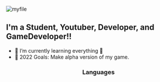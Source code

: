 ![myfile](https://raw.githubusercontent.com/Tigryla/Tigryla/main/profile.gif)
<h2 align='left'> I'm a Student, Youtuber, Developer, and GameDeveloper!!</h2>

- 🌱 I’m currently learning everything 🤣
- 🥅 2022 Goals: Make alpha version of my game.

### <h3 align='center'>Languages</h2>